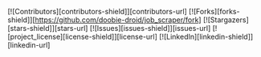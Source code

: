 [![Contributors][contributors-shield]][contributors-url]
[![Forks][forks-shield]][https://github.com/doobie-droid/job_scraper/fork]
[![Stargazers][stars-shield]][stars-url]
[![Issues][issues-shield]][issues-url]
[![project_license][license-shield]][license-url]
[![LinkedIn][linkedin-shield]][linkedin-url]
